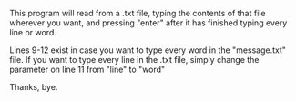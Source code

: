 This program will read from a .txt file, typing the contents of that file wherever you want, and pressing "enter" after
it has finished typing every line or word.

Lines 9-12 exist in case you want to type every word in the "message.txt" file. If you want to type every line in the
.txt file, simply change the parameter on line 11 from "line" to "word"

Thanks, bye.
